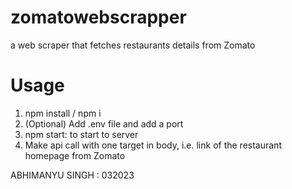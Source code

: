 # zomatowebscrapper
a web scraper that fetches restaurants details from Zomato

# Usage
1. npm install / npm i
2. (Optional) Add .env file and add a port
3. npm start: to start to server
4. Make api call with one target in body, i.e. link of the restaurant homepage from Zomato


ABHIMANYU SINGH : 032023
